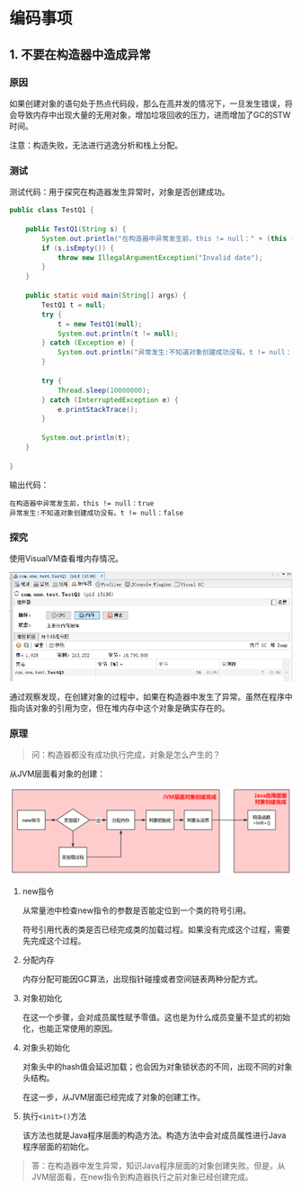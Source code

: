 # 编码事项

## 1. 不要在构造器中造成异常

### 原因

如果创建对象的语句处于热点代码段，那么在高并发的情况下，一旦发生错误，将会导致内存中出现大量的无用对象，增加垃圾回收的压力，进而增加了GC的STW时间。

注意：构造失败，无法进行逃逸分析和栈上分配。



### 测试

测试代码：用于探究在构造器发生异常时，对象是否创建成功。

```java
public class TestQ1 {
	
	public TestQ1(String s) {
		System.out.println("在构造器中异常发生前，this != null：" + (this != null));
		if (s.isEmpty()) {
			throw new IllegalArgumentException("Invalid date");
		}
	}

	public static void main(String[] args) {
		TestQ1 t = null;
		try {
			t = new TestQ1(null);
			System.out.println(t != null);
		} catch (Exception e) {
			System.out.println("异常发生:不知道对象创建成功没有。t != null：" + (t != null));
		}
		
		try {
			Thread.sleep(10000000);
		} catch (InterruptedException e) {
			e.printStackTrace();
		}
		
		System.out.println(t);
	}
	
}
```

输出代码：

```
在构造器中异常发生前，this != null：true
异常发生:不知道对象创建成功没有。t != null：false
```

### 探究

使用VisualVM查看堆内存情况。

<img src="assets/image-20210425172030244.png" alt="image-20210425172030244" style="zoom:80%;" />

通过观察发现，在创建对象的过程中，如果在构造器中发生了异常。虽然在程序中指向该对象的引用为空，但在堆内存中这个对象是确实存在的。

### 原理

> 问：构造器都没有成功执行完成，对象是怎么产生的？

从JVM层面看对象的创建：

<img src="assets/image-20210425195912058.png" alt="image-20210425195912058" style="zoom:80%;" />

1. new指令

   从常量池中检查new指令的参数是否能定位到一个类的符号引用。

   符号引用代表的类是否已经完成类的加载过程。如果没有完成这个过程，需要先完成这个过程。

2. 分配内存

   内存分配可能因GC算法，出现指针碰撞或者空间链表两种分配方式。

3. 对象初始化

   在这一个步骤，会对成员属性赋予零值。这也是为什么成员变量不显式的初始化，也能正常使用的原因。

4. 对象头初始化

   对象头中的hash值会延迟加载；也会因为对象锁状态的不同，出现不同的对象头结构。

   在这一步，从JVM层面已经完成了对象的创建工作。

5. 执行`<init>()`方法

   该方法也就是Java程序层面的构造方法。构造方法中会对成员属性进行Java程序层面的初始化。

> 答：在构造器中发生异常，知识Java程序层面的对象创建失败。但是，从JVM层面看，在new指令到构造器执行之前对象已经创建完成。



